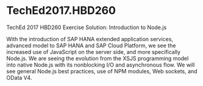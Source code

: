 # TechEd2017.HBD260
TechEd 2017 HBD260 Exercise Solution: Introduction to Node.js

With the introduction of SAP HANA extended application services, advanced model to SAP HANA and SAP Cloud Platform, we see the increased use of JavaScript on the server side, and more specifically Node.js. We are seeing the evolution from the XSJS programming model into native Node.js with its nonblocking I/O and asynchronous flow. We will see general Node.js best practices, use of NPM modules, Web sockets, and OData V4.
